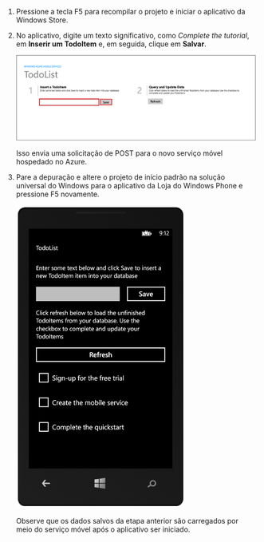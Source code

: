 
1. Pressione a tecla F5 para recompilar o projeto e iniciar o aplicativo da Windows Store.

2. No aplicativo, digite um texto significativo, como *Complete the tutorial*, em **Inserir um TodoItem** e, em seguida, clique em **Salvar**.

	![](./media/mobile-services-windows-universal-test-app/mobile-quickstart-startup.png)

	Isso envia uma solicitação de POST para o novo serviço móvel hospedado no Azure.

3. Pare a depuração e altere o projeto de início padrão na solução universal do Windows para o aplicativo da Loja do Windows Phone e pressione F5 novamente.

	![](./media/mobile-services-windows-universal-test-app/mobile-quickstart-completed-wp8.png)
	
	Observe que os dados salvos da etapa anterior são carregados por meio do serviço móvel após o aplicativo ser iniciado.

<!--HONumber=52--> 
